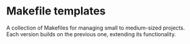 # Makefile templates

A collection of Makefiles for managing small to medium-sized projects. Each version builds on the previous one, extending its functionality.

